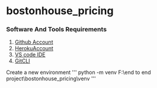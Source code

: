 # bostonhouse_pricing
### Software And Tools Requirements

1. [Github Account](https://github.com/Sagar-Pol/)
2. [HerokuAccount](https://heroku.com)
3. [VS code IDE](https://code.visualstudio.com/)
4. [GitCLI](https://git-scm.com/downloads)


Create a new environment
'''
python -m venv F:\end to end project\bostonhouse_pricing\venv
'''